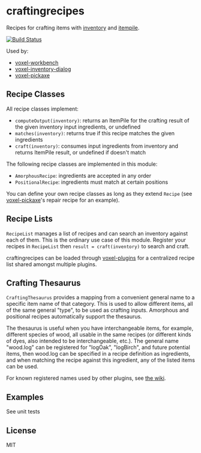 # craftingrecipes

Recipes for crafting items with [inventory](https://github.com/deathcap/inventory) and [itempile](https://github.com/deathcap/itempile).

[![Build Status](https://travis-ci.org/deathcap/craftingrecipes.png)](https://travis-ci.org/deathcap/craftingrecipes)

Used by:

* [voxel-workbench](https://github.com/deathcap/voxel-workbench) 
* [voxel-inventory-dialog](https://github.com/deathcap/voxel-inventory-dialog)
* [voxel-pickaxe](https://github.com/deathcap/voxel-pickaxe)

## Recipe Classes

All recipe classes implement:

* `computeOutput(inventory)`: returns an ItemPile for the crafting result of the given inventory input ingredients, or undefined
* `matches(inventory)`: returns true if this recipe matches the given ingredients
* `craft(inventory)`: consumes input ingredients from inventory and returns ItemPile result, or undefined if doesn't match

The following recipe classes are implemented in this module:

* `AmorphousRecipe`: ingredients are accepted in any order
* `PositionalRecipe`: ingredients must match at certain positions

You can define your own recipe classes as long as they extend `Recipe` (see 
[voxel-pickaxe](https://github.com/deathcap/voxel-pickaxe)'s repair recipe for an example).

## Recipe Lists

`RecipeList` manages a list of recipes and can search an inventory against each of them.
This is the ordinary use case of this module. Register your recipes in `RecipeList` then
`result = craft(inventory)` to search and craft.

craftingrecipes can be loaded through [voxel-plugins](https://github.com/deathcap/voxel-plugins)
for a centralized recipe list shared amongst multiple plugins.

## Crafting Thesaurus

`CraftingThesaurus` provides a mapping from a convenient general name to a specific
item name of that category. This is used to allow different items, all of the same
general "type", to be used as crafting inputs. Amorphous and positional recipes automatically
support the thesaurus.

The thesaurus is useful when you have interchangeable items, for example, different species
of wood, all usable in the same recipes (or different kinds of dyes, also intended to be
interchangeable, etc.). The general name "wood.log" can be registered for "logOak",
"logBirch", and future potential items, then wood.log can be specified in a recipe definition
as ingredients, and when matching the recipe against this ingredient, any of the listed items can be used. 

For known registered names used by other plugins, see [the wiki](https://github.com/deathcap/craftingrecipes/wiki).

## Examples

See unit tests


## License

MIT

